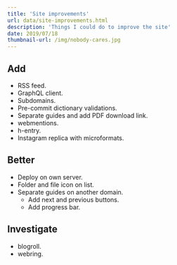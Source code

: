 ```yaml
---
title: 'Site improvements'
url: data/site-improvements.html
description: 'Things I could do to improve the site'
date: 2019/07/18
thumbnail-url: /img/nobody-cares.jpg
---
```


## Add

- RSS feed.
- GraphQL client.
- Subdomains.
- Pre-commit dictionary validations.
- Separate guides and add PDF download link.
- webmentions.
- h-entry.
- Instagram replica with microformats.

## Better

- Deploy on own server.
- Folder and file icon on list.
- Separate guides on another domain.
    - Add next and previous buttons.
    - Add progress bar.

## Investigate

- blogroll.
- webring.

